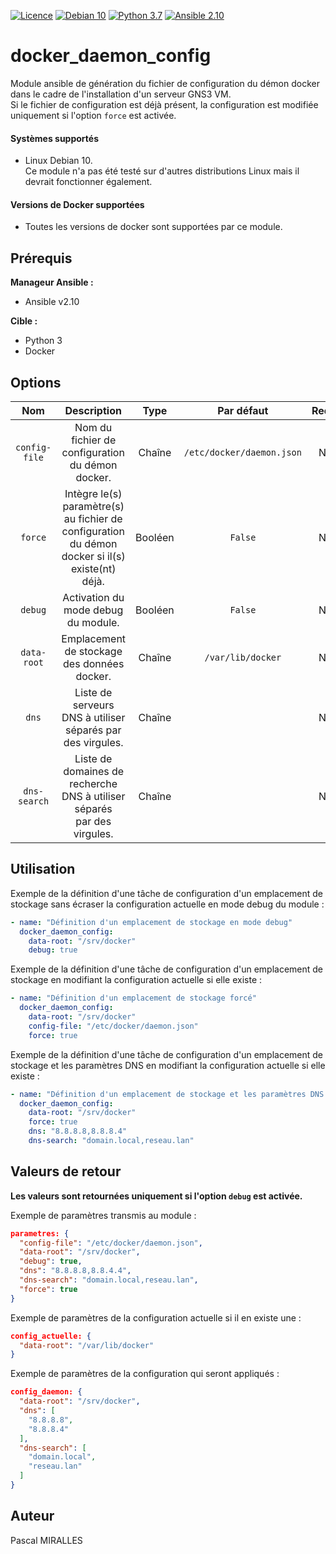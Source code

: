 [![Licence](https://img.shields.io/github/license/pamioc/ansible-gns3vm.svg)](http://www.gnu.org/licenses/gpl-3.0)
[![Debian 10](https://img.shields.io/badge/debian-10-da1e4e.svg)](https://www.debian.org)
[![Python 3.7](https://img.shields.io/badge/python-3.7%2B-blue.svg)](https://www.python.org)
[![Ansible 2.10](https://img.shields.io/badge/ansible-2.10%2B-black.svg)](https://www.ansible.com)

# docker_daemon_config

Module ansible de génération du fichier de configuration du démon docker dans le cadre de l'installation d'un serveur GNS3 VM.  
Si le fichier de configuration est déjà présent, la configuration est modifiée uniquement si l'option `force` est activée.

#### Systèmes supportés

- Linux Debian 10.  
  Ce module n'a pas été testé sur d'autres distributions Linux mais il devrait fonctionner également. 

#### Versions de Docker supportées

- Toutes les versions de docker sont supportées par ce module.

## Prérequis

**Manageur Ansible :**
- Ansible v2.10

**Cible :**
- Python 3
- Docker

## Options

| Nom | Description | Type | Par défaut | Requis |
|:-:|:-:|:-:|:-:|:-:|
| `config-file` | Nom du fichier de configuration du démon docker. | Chaîne | `/etc/docker/daemon.json` | Non |
| `force` | Intègre le(s) paramètre(s) au fichier de configuration<br>du démon docker si il(s) existe(nt) déjà. | Booléen | `False` | Non |
| `debug` | Activation du mode debug du module. | Booléen | `False` | Non |
| `data-root` | Emplacement de stockage des données docker. | Chaîne | `/var/lib/docker` | Non |
| `dns` | Liste de serveurs DNS à utiliser séparés par des virgules. | Chaîne |  | Non |
| `dns-search` | Liste de domaines de recherche DNS à utiliser séparés<br>par des virgules. | Chaîne |  | Non |

## Utilisation

Exemple de la définition d'une tâche de configuration d'un emplacement de stockage sans écraser la configuration actuelle en mode debug du module :
```yaml
- name: "Définition d'un emplacement de stockage en mode debug"
  docker_daemon_config:
    data-root: "/srv/docker"
    debug: true
```

Exemple de la définition d'une tâche de configuration d'un emplacement de stockage en modifiant la configuration actuelle si elle existe :
```yaml
- name: "Définition d'un emplacement de stockage forcé"
  docker_daemon_config:
    data-root: "/srv/docker"
    config-file: "/etc/docker/daemon.json"
    force: true
```

Exemple de la définition d'une tâche de configuration d'un emplacement de stockage et les paramètres DNS en modifiant la configuration actuelle si elle existe :
```yaml
- name: "Définition d'un emplacement de stockage et les paramètres DNS forcé"
  docker_daemon_config:
    data-root: "/srv/docker"
    force: true
    dns: "8.8.8.8,8.8.8.4"
    dns-search: "domain.local,reseau.lan"
```

## Valeurs de retour

**Les valeurs sont retournées uniquement si l'option `debug` est activée.**

Exemple de paramètres transmis au module :
```json
parametres: {
  "config-file": "/etc/docker/daemon.json",
  "data-root": "/srv/docker",
  "debug": true,
  "dns": "8.8.8.8,8.8.4.4",
  "dns-search": "domain.local,reseau.lan",
  "force": true
}
```

Exemple de paramètres de la configuration actuelle si il en existe une :
```json
config_actuelle: {
  "data-root": "/var/lib/docker"
}
```

Exemple de paramètres de la configuration qui seront appliqués :
```json
config_daemon: {
  "data-root": "/srv/docker",
  "dns": [
    "8.8.8.8",
    "8.8.8.4"
  ],
  "dns-search": [
    "domain.local",
	"reseau.lan"
  ]
}
```

## Auteur

Pascal MIRALLES
